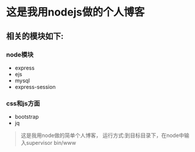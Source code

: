 这是我用nodejs做的个人博客
==========================
相关的模块如下:
---------------
### node模块
* express
* ejs
* mysql
* express-session
### css和js方面
* bootstrap
* jq

>这是我用node做的简单个人博客，
>运行方式:到目标目录下，在node中输入supervisor bin/www
